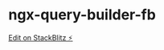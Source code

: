# ngx-query-builder-fb

[Edit on StackBlitz ⚡️](https://stackblitz.com/edit/ngx-querybuilder-with-fb)
